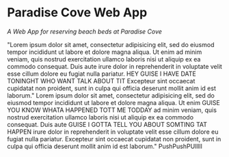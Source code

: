 # Paradise Cove Web App

*A Web App for reserving beach beds at Paradise Cove*

"Lorem ipsum dolor sit amet, consectetur adipisicing elit, sed do eiusmod tempor incididunt ut labore et dolore magna aliqua. Ut enim ad minim veniam, quis nostrud exercitation ullamco laboris nisi ut aliquip ex ea commodo consequat. Duis aute irure dolor in reprehenderit in voluptate velit esse cillum dolore eu fugiat nulla pariatur. HEY GUISE I HAVE DATE TONINGHT WHO WANT TALK ABOUT TIT  Excepteur sint occaecat cupidatat non proident, sunt in culpa qui officia deserunt mollit anim id est laborum." Lorem ipsum dolor sit amet, consectetur adipisicing elit, sed do eiusmod tempor incididunt ut labore et dolore magna aliqua. Ut enim GUISE YOU KNOW WHATA HAPPENED TOTT ME TODDAY ad minim veniam, quis nostrud exercitation ullamco laboris nisi ut aliquip ex ea commodo consequat. Duis aute GUISE I GOTTA TELL YOU ABOUT SOMTING TAT HAPPEN irure dolor in reprehenderit in voluptate velit esse cillum dolore eu fugiat nulla pariatur. Excepteur sint occaecat cupidatat non proident, sunt in culpa qui officia deserunt mollit anim id est laborum." PushPushPUlllll
